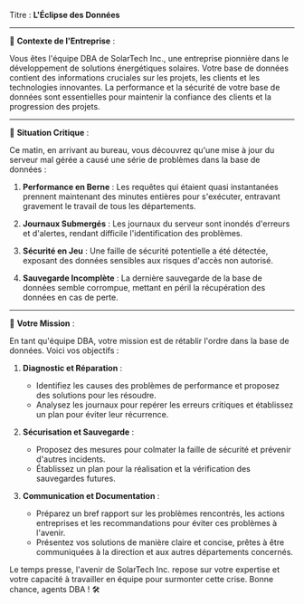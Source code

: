 Titre : **L'Éclipse des Données**

---

📁 **Contexte de l'Entreprise** :

Vous êtes l'équipe DBA de SolarTech Inc., une entreprise pionnière dans le développement de solutions énergétiques solaires. Votre base de données contient des informations cruciales sur les projets, les clients et les technologies innovantes. La performance et la sécurité de votre base de données sont essentielles pour maintenir la confiance des clients et la progression des projets.

---

🚨 **Situation Critique** :

Ce matin, en arrivant au bureau, vous découvrez qu'une mise à jour du serveur mal gérée a causé une série de problèmes dans la base de données :

1. **Performance en Berne** : Les requêtes qui étaient quasi instantanées prennent maintenant des minutes entières pour s'exécuter, entravant gravement le travail de tous les départements.
   
2. **Journaux Submergés** : Les journaux du serveur sont inondés d'erreurs et d'alertes, rendant difficile l'identification des problèmes.
   
3. **Sécurité en Jeu** : Une faille de sécurité potentielle a été détectée, exposant des données sensibles aux risques d'accès non autorisé.
   
4. **Sauvegarde Incomplète** : La dernière sauvegarde de la base de données semble corrompue, mettant en péril la récupération des données en cas de perte.

---

🎯 **Votre Mission** :

En tant qu'équipe DBA, votre mission est de rétablir l'ordre dans la base de données. Voici vos objectifs :

1. **Diagnostic et Réparation** : 
   - Identifiez les causes des problèmes de performance et proposez des solutions pour les résoudre.
   - Analysez les journaux pour repérer les erreurs critiques et établissez un plan pour éviter leur récurrence.
   
2. **Sécurisation et Sauvegarde** :
   - Proposez des mesures pour colmater la faille de sécurité et prévenir d'autres incidents.
   - Établissez un plan pour la réalisation et la vérification des sauvegardes futures.
   
3. **Communication et Documentation** :
   - Préparez un bref rapport sur les problèmes rencontrés, les actions entreprises et les recommandations pour éviter ces problèmes à l'avenir.
   - Présentez vos solutions de manière claire et concise, prêtes à être communiquées à la direction et aux autres départements concernés.

Le temps presse, l'avenir de SolarTech Inc. repose sur votre expertise et votre capacité à travailler en équipe pour surmonter cette crise. Bonne chance, agents DBA ! 🛠️